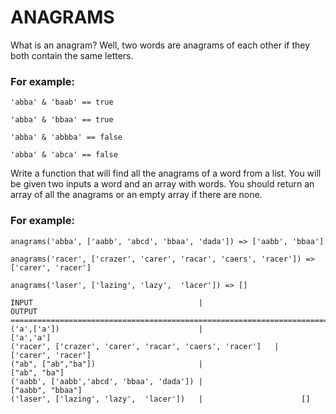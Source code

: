 # ANAGRAMS
What is an anagram? Well, two words are anagrams of each other if they both contain the same letters.

### For example:
```
'abba' & 'baab' == true

'abba' & 'bbaa' == true

'abba' & 'abbba' == false

'abba' & 'abca' == false
```

Write a function that will find all the anagrams of a word from a list. You will be given two inputs a word and an array with words. You should return an array of all the anagrams or an empty array if there are none.

### For example:

```
anagrams('abba', ['aabb', 'abcd', 'bbaa', 'dada']) => ['aabb', 'bbaa']

anagrams('racer', ['crazer', 'carer', 'racar', 'caers', 'racer']) => ['carer', 'racer']

anagrams('laser', ['lazing', 'lazy',  'lacer']) => []
```

```
INPUT                                     |                      OUTPUT
=============================================================================
('a',['a'])                               |                      ['a','a']
('racer', ['crazer', 'carer', 'racar', 'caers', 'racer']   |    ['carer', 'racer']
("ab", ["ab","ba"])                       |                      ["ab", "ba"]
('aabb', ['aabb','abcd', 'bbaa', 'dada']) |                     ["aabb", "bbaa"]
('laser', ['lazing', 'lazy',  'lacer'])   |                      []

```
